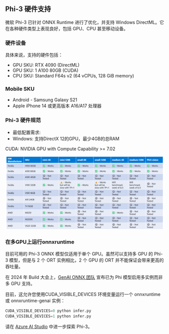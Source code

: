 ## Phi-3 硬件支持

微软 Phi-3 已针对 ONNX Runtime 进行了优化，并支持 Windows DirectML。它在各种硬件类型上表现良好，包括 GPU、CPU 甚至移动设备。 

### 硬件设备 
具体来说，支持的硬件包括：

- GPU SKU: RTX 4090 (DirectML)
- GPU SKU: 1 A100 80GB (CUDA)
- CPU SKU: Standard F64s v2 (64 vCPUs, 128 GiB memory)

### Mobile SKU

- Android - Samsung Galaxy S21
- Apple iPhone 14 或更高版本 A16/A17 处理器

### Phi-3 硬件规范
- 最低配置需求:
- Windows: 支持DirectX 12的GPU，最少4GB的总RAM

CUDA: NVIDIA GPU with Compute Capability >= 7.02

![HardwareSupport](../../../../imgs/00/phi3hardware.png)

### 在多GPU上运行onnxruntime 
目前可用的 Phi-3 ONNX 模型仅适用于单个 GPU。虽然可以支持多 GPU 的 Phi-3 模型，但是与 2 个 ORT 实例相比，2 个 GPU 的 ORT 并不能保证会带来更高的吞吐量。 

在 2024 年 Build 大会上，[GenAI ONNX 团队](https://youtu.be/WLW4SE8M9i8?si=EtG04UwDvcjunyfC) 宣布已为 Phi 模型启用多实例而非多 GPU 支持。 

目前，这允许您使用CUDA_VISIBLE_DEVICES 环境变量运行一个 onnxruntime 或 onnxruntime-genai 实例：

```Python
CUDA_VISIBLE_DEVICES=0 python infer.py
CUDA_VISIBLE_DEVICES=1 python infer.py
```
请在 [Azure AI Studio](https://ai.azure.com) 中进一步探索 Phi-3。


